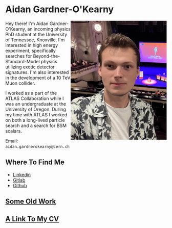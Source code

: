 # Aidan Gardner-O'Kearny

<img style="float: right; margin-left=20px; margin-right=100px"
    width="300"
    alt="A (slightly) old picture of me at a live recording of Wait Wait Don't Tell Me in Chicago"
    src="Documents/AGOPicture.jpg">

Hey there! I'm Aidan Gardner-O'Kearny, an incoming physics PhD student at the University of Tennessee, Knoxville. I'm interested in high energy experiment, specifically searches for Beyond-the-Standard-Model physics utilizing exotic detector signatures. I'm also interested in the development of a 10 TeV Muon collider.

I worked as a part of the ATLAS Collaboration while I was an undergraduate at the University of Oregon. During my time with ATLAS I worked on both a long-lived particle search and a search for BSM scalars.

Email: `aidan.gardnerokearny@cern.ch`

## Where To Find Me 
- [Linkedin](https://www.linkedin.com/in/aidangardnerokearny)
- [Gitlab](https://gitlab.cern.ch/agardner)
- [Github](https://github.com/aidangardnerokearny)

## [Some Old Work](Pages/SomeOldWork.md)
## [A Link To My CV]()
